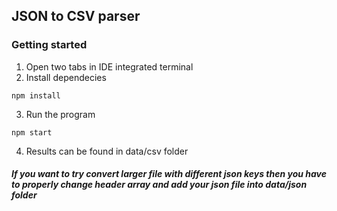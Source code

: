 ## JSON to CSV parser

### Getting started

1. Open two tabs in IDE integrated terminal
2. Install dependecies

```
npm install
```

3. Run the program

```
npm start
```

4. Results can be found in data/csv folder

##### If you want to try convert larger file with different json keys then you have to properly change header array and add your json file into data/json folder
